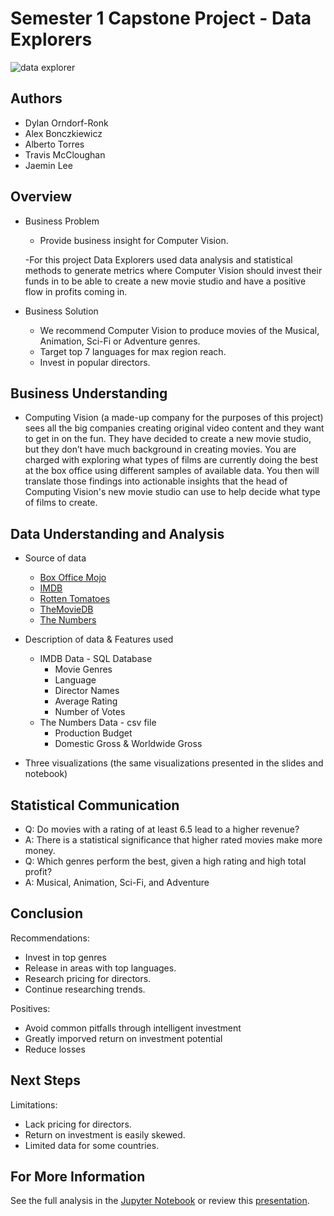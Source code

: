 # Semester 1 Capstone Project - Data Explorers

![data explorer](https://media.giphy.com/media/xT9C25UNTwfZuk85WP/giphy-downsized-large.gif)

## Authors
 * Dylan Orndorf-Ronk
 * Alex Bonczkiewicz
 * Alberto Torres
 * Travis McCloughan
 * Jaemin Lee


## Overview
 * Business Problem
      * Provide business insight for Computer Vision. 

     -For this project Data Explorers used data analysis and statistical methods to generate metrics where Computer Vision should invest their funds in
     to be able to create a new movie studio and have a positive flow in profits coming in. 
       
 * Business Solution
      * We recommend Computer Vision to produce movies of the Musical, Animation, Sci-Fi or Adventure genres. 
      * Target top 7 languages for max region reach.
      * Invest in popular directors.

## Business Understanding
  * Computing Vision (a made-up company for the purposes of this project) sees all the big companies creating original video content and they want to get in on the fun. They have decided to create a new movie studio, but they don’t have much background in creating movies. You are charged with exploring what types of films are currently doing the best at the box office using different samples of available data. You then will translate those findings into actionable insights that the head of Computing Vision's new movie studio can use to help decide what type of films to create.
    
 
## Data Understanding and Analysis
   * Source of data
     * [Box Office Mojo](https://www.boxofficemojo.com/)
     * [IMDB](https://www.imdb.com/)
     * [Rotten Tomatoes](https://www.rottentomatoes.com/)
     * [TheMovieDB](https://www.themoviedb.org/)
     * [The Numbers](https://www.the-numbers.com/)
   * Description of data & Features used
     * IMDB Data - SQL Database
       * Movie Genres
       * Language
       * Director Names
       * Average Rating
       * Number of Votes
     * The Numbers Data - csv file
       * Production Budget
       * Domestic Gross & Worldwide Gross
     
     
   * Three visualizations (the same visualizations presented in the slides and notebook)
       
## Statistical Communication
   * Q: Do movies with a rating of at least 6.5 lead to a higher revenue?
   * A: There is a statistical significance that higher rated movies make more money.
   * Q: Which genres perform the best, given a high rating and high total profit?
   * A: Musical, Animation, Sci-Fi, and Adventure
       
## Conclusion

Recommendations:
   * Invest in top genres
   * Release in areas with top languages.
   * Research pricing for directors.
   * Continue researching trends.
   
Positives:
   * Avoid common pitfalls through intelligent investment
   * Greatly imporved return on investment potential
   * Reduce losses

## Next Steps

Limitations:
   * Lack pricing for directors.
   * Return on investment is easily skewed.
   * Limited data for some countries.

## For More Information

See the full analysis in the [Jupyter Notebook](./student.ipynb) or review this [presentation](./pdf).
